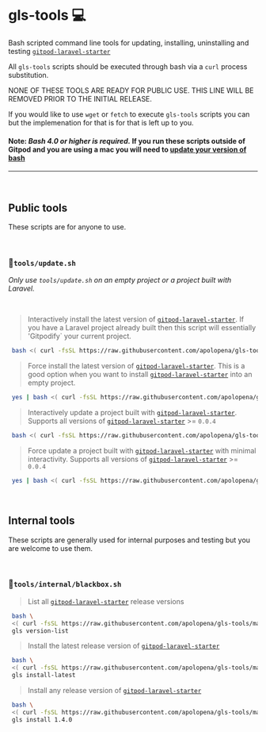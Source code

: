 # gls-tools  💻
Bash scripted command line tools for updating, installing, uninstalling and testing [`gitpod-laravel-starter`](https://github.com/apolopena/gitpod-laravel-starter)

All `gls-tools` scripts should be executed through bash via a `curl` process substitution.

NONE OF THESE TOOLS ARE READY FOR PUBLIC USE. THIS LINE WILL BE REMOVED PRIOR TO THE INITIAL RELEASE.

If you would like to use `wget` or `fetch` to execute `gls-tools` scripts you can but the implemenation for that is for that is left up to you.
#### Note: _Bash 4.0 or higher is required._ If you run these scripts outside of Gitpod and you are using a mac you will need to [update your version of bash](https://clubmate.fi/upgrade-to-bash-4-in-mac-os-x)
<hr>

<br />

## Public tools
These scripts are for anyone to use. 

<br />

### 📜`tools/update.sh`
_Only use `tools/update.sh` on an empty project or a project built with Laravel._

<br />

> Interactively install the latest version of [`gitpod-laravel-starter`](https://github.com/apolopena/gitpod-laravel-starter). If you have a Laravel project already built then this script will essentially 'Gitpodify` your current project.
```bash
 bash <( curl -fsSL https://raw.githubusercontent.com/apolopena/gls-tools/main/tools/install.sh ) 
 ```

 > Force install the latest version of [`gitpod-laravel-starter`](https://github.com/apolopena/gitpod-laravel-starter). This is a good option when you want to install [`gitpod-laravel-starter`](https://github.com/apolopena/gitpod-laravel-starter) into an empty project.
```bash
 yes | bash <( curl -fsSL https://raw.githubusercontent.com/apolopena/gls-tools/main/tools/update.sh ) 
 ```

> Interactively update a project built with [`gitpod-laravel-starter`](https://github.com/apolopena/gitpod-laravel-starter). Supports all versions of [`gitpod-laravel-starter`](https://github.com/apolopena/gitpod-laravel-starter) >= `0.0.4`
```bash
 bash <( curl -fsSL https://raw.githubusercontent.com/apolopena/gls-tools/main/tools/update.sh ) 
 ```

 > Force update a project built with [`gitpod-laravel-starter`](https://github.com/apolopena/gitpod-laravel-starter) with minimal interactivity. Supports all versions of [`gitpod-laravel-starter`](https://github.com/apolopena/gitpod-laravel-starter) >= `0.0.4`
```bash
 yes | bash <( curl -fsSL https://raw.githubusercontent.com/apolopena/gls-tools/main/tools/update.sh ) 
 ```
<br />

## Internal tools
These scripts are generally used for internal purposes and testing but you are welcome to use them.

<br />

### 📜`tools/internal/blackbox.sh`
> List all [`gitpod-laravel-starter`](https://github.com/apolopena/gitpod-laravel-starter) release versions 
```bash
 bash \
 <( curl -fsSL https://raw.githubusercontent.com/apolopena/gls-tools/main/tools/internal/blackbox.sh ) \
 gls version-list
 ```

 > Install the latest release version of [`gitpod-laravel-starter`](https://github.com/apolopena/gitpod-laravel-starter)
```bash
 bash \
 <( curl -fsSL https://raw.githubusercontent.com/apolopena/gls-tools/main/tools/blackbox.sh ) \
 gls install-latest
 ```
> Install any release version of [`gitpod-laravel-starter`](https://github.com/apolopena/gitpod-laravel-starter)
```bash
 bash \
 <( curl -fsSL https://raw.githubusercontent.com/apolopena/gls-tools/main/tools/blackbox.sh ) \
 gls install 1.4.0
 ```